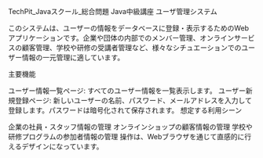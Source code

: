 TechPit_Javaスクール_総合問題
Java中級講座 ユーザ管理システム

このシステムは、ユーザーの情報をデータベースに登録・表示するためのWebアプリケーションです。企業や団体の内部でのメンバー管理、オンラインサービスの顧客管理、学校や研修の受講者管理など、様々なシチュエーションでのユーザー情報の一元管理に適しています。

主要機能

ユーザー情報一覧ページ: すべてのユーザー情報を一覧表示します。
ユーザー新規登録ページ: 新しいユーザーの名前、パスワード、メールアドレスを入力して登録します。パスワードは暗号化されて保存されます。
想定する利用シーン

企業の社員・スタッフ情報の管理
オンラインショップの顧客情報の管理
学校や研修プログラムの参加者情報の管理
操作は、Webブラウザを通じて直感的に行えるデザインになっています。
